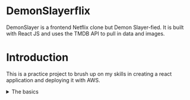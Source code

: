 # DemonSlayerflix
DemonSlayer is a frontend Netflix clone but Demon Slayer-fied. It is built with React JS and uses the TMDB API to pull in data and images.

# Introduction
This is a practice project to brush up on my skills in creating a react application and deploying it with AWS. 

<details><summary>The basics</summary>

To create the skeleton of the react-app here are the commands to use (assuming you have node modules installed and up to date) :
1. npx create-react-app <your-app-name>   // This will load all the modules you will need
2. cd <your-app-name>
3. npm start

</details>
